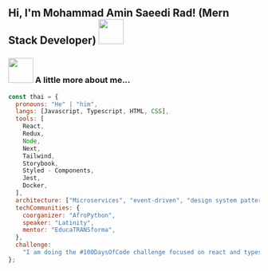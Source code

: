 <h2> Hi, I'm Mohammad Amin Saeedi Rad! (Mern Stack Developer) <img src="https://media.giphy.com/media/mGcNjsfWAjY5AEZNw6/giphy.gif" width="50"></h2>

### <img src="https://media.giphy.com/media/VgCDAzcKvsR6OM0uWg/giphy.gif" width="50"> A little more about me...

```javascript
const thai = {
  pronouns: "He" | "him",
  langs: [Javascript, Typescript, HTML, CSS],
  tools: [
    React,
    Redux,
    Node,
    Next,
    Tailwind,
    Storybook,
    Styled - Components,
    Jest,
    Docker,
  ],
  architecture: ["Microservices", "event-driven", "design system pattern"],
  techCommunities: {
    coorganizer: "AfroPython",
    speaker: "Latinity",
    mentor: "EducaTRANSforma",
  },
  challenge:
    "I am doing the #100DaysOfCode challenge focused on react and typescript",
};
```
